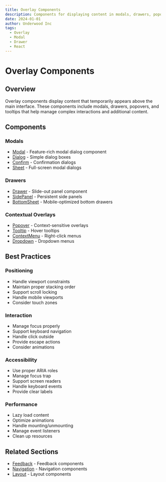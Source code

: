 ```yaml
---
title: Overlay Components
description: Components for displaying content in modals, drawers, popovers, and tooltips
date: 2024-01-01
author: Underwood Inc
tags:
  - Overlay
  - Modal
  - Drawer
  - React
---
```


# Overlay Components

## Overview

Overlay components display content that temporarily appears above the main interface. These components include modals, drawers, popovers, and tooltips that help manage complex interactions and additional content.

## Components

### Modals

- [Modal](./modals/modal.md) - Feature-rich modal dialog component
- [Dialog](./modals/dialog.md) - Simple dialog boxes
- [Confirm](./modals/confirm.md) - Confirmation dialogs
- [Sheet](./modals/sheet.md) - Full-screen modal dialogs

### Drawers

- [Drawer](./drawers/drawer.md) - Slide-out panel component
- [SidePanel](./drawers/side-panel.md) - Persistent side panels
- [BottomSheet](./drawers/bottom-sheet.md) - Mobile-optimized bottom drawers

### Contextual Overlays

- [Popover](./contextual-overlays/popover.md) - Context-sensitive overlays
- [Tooltip](./contextual-overlays/tooltip.md) - Hover tooltips
- [ContextMenu](./contextual-overlays/context-menu.md) - Right-click menus
- [Dropdown](./contextual-overlays/dropdown.md) - Dropdown menus

## Best Practices

### Positioning

- Handle viewport constraints
- Maintain proper stacking order
- Support scroll locking
- Handle mobile viewports
- Consider touch zones

### Interaction

- Manage focus properly
- Support keyboard navigation
- Handle click outside
- Provide escape actions
- Consider animations

### Accessibility

- Use proper ARIA roles
- Manage focus trap
- Support screen readers
- Handle keyboard events
- Provide clear labels

### Performance

- Lazy load content
- Optimize animations
- Handle mounting/unmounting
- Manage event listeners
- Clean up resources

## Related Sections

- [Feedback](../feedback/index.md) - Feedback components
- [Navigation](../navigation/index.md) - Navigation components
- [Layout](../layout/index.md) - Layout components 